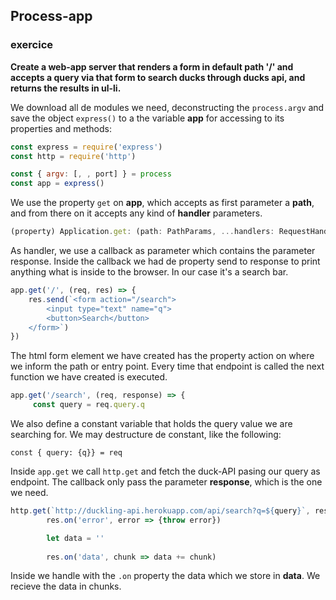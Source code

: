 ## Process-app

### exercice

<b>Create a web-app server that renders a form in default path '/' and accepts a query via that form to search ducks through ducks api, and returns the results in ul-li.</b>

We download all de modules we need, deconstructing the `process.argv` and save the object `express()` to a the variable <b>app</b> for accessing to its properties and methods:

```js
const express = require('express')
const http = require('http')

const { argv: [, , port] } = process
const app = express()
```
We use the property `get` on <b>app</b>, which accepts as first parameter a <b>path</b>, and from there on it accepts any kind of <b>handler</b> parameters.

```js
(property) Application.get: (path: PathParams, ...handlers: RequestHandler[]) => Express (+3 overloads)
```
As handler, we use a callback as parameter which contains the parameter response. Inside the callback we had de property send to response to print anything what is inside to the browser. In our case it's a search bar.

```js
app.get('/', (req, res) => {
    res.send(`<form action="/search">
        <input type="text" name="q">
        <button>Search</button>
    </form>`)
})
```
The html form element we have created has the property action on where we inform the path or entry point. Every time that endpoint is called the next function we have created is executed.

```js
app.get('/search', (req, response) => {
     const query = req.query.q
```
We also define a constant variable that holds the query value we are searching for. We may destructure de constant, like the following:

```const { query: {q}} = req```

Inside `app.get` we call `http.get` and fetch the duck-API pasing our query as endpoint. The callback only pass the parameter <b>response</b>, which is the one we need.

```js
http.get(`http://duckling-api.herokuapp.com/api/search?q=${query}`, res => {
        res.on('error', error => {throw error})   

        let data = ''
        
        res.on('data', chunk => data += chunk)
```

Inside we handle with the `.on` property the data which we store in <b>data</b>. We recieve the data in chunks.







